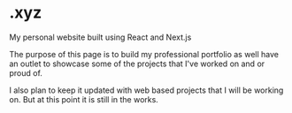 # .xyz
My personal website built using React and Next.js

The purpose of this page is to build my professional portfolio as well have an outlet to showcase some of the projects that I've worked on and or proud of.

I also plan to keep it updated with web based projects that I will be working on. But at this point it is still in the works.
